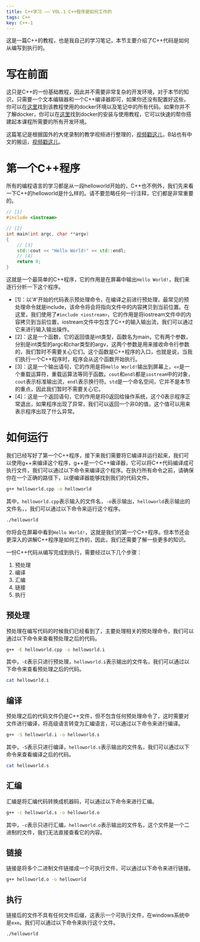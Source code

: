 ```yaml
---
title: C++学习 —— VOL.1 C++程序是如何工作的
tags: C++
key: C++-1
---
```


这是一篇C++的教程，也是我自己的学习笔记，本节主要介绍了C++代码是如何从编写到执行的。<!--more-->

# 写在前面

这只是C++的一份基础教程，因此并不需要非常复杂的开发环境，对于本节的知识，只需要一个文本编辑器和一个C++编译器即可，如果你还没有配置好这些，你可以在[这里](https://github.com/TypeFloat/Learning-CPP)找到该教程使用的docker环境以及笔记中的所有代码。如果你并不了解docker，你可以在[这里](https://blog.typefloat.cn/2023/05/02/env-docker.html)找到docker的安装与使用教程，它可以快速的帮你搭建起本课程所需要的所有开发环境。

这篇笔记是根据国外的大佬录制的教学视频进行整理的，[视频戳这儿](https://www.youtube.com/watch?v=18c3MTX0PK0&list=PLlrATfBNZ98dudnM48yfGUldqGD0S4FFb)，B站也有中文的搬运，[视频戳这儿](https://www.bilibili.com/video/BV1N24y1B7nQ?p=2&vd_source=0307132b97183cff4ff2138cf704f827)。

# 第一个C++程序

所有的编程语言的学习都是从一段helloworld开始的，C++也不例外，我们先来看一下C++的helloworld是什么样的。请不要忽略任何一行注释，它们都是非常重要的。

```cpp
// [1]
#include <iostream>

// [2]
int main(int argc, char **argv)
{
    // [3]
    std::cout << "Hello World!" << std::endl;
    // [4]
    return 0;
}
```

这就是一个最简单的C++程序，它的作用是在屏幕中输出`Hello World!`，我们来逐行分析一下这个程序。
- [1]：以'#'开始的代码表示预处理命令，在编译之前进行预处理，最常见的预处理命令就是include，该命令将会将指向文件中的内容拷贝到当前位置。在这里，我们使用了`#include <iostream>`，它的作用是将iostream文件中的内容拷贝到当前位置，iostream文件中包含了C++的输入输出流，我们可以通过它来进行输入输出操作。
- [2]：这是一个函数，它的返回值是int类型，函数名为main，它有两个参数，分别是int类型的argc和char类型的argv，这两个参数是用来接收命令行参数的，我们暂时不需要关心它们。这个函数是C++程序的入口，也就是说，当我们执行一个C++程序时，程序会从这个函数开始执行。
- [3]：这是一个输出语句，它的作用是将`Hello World!`输出到屏幕上，`<<`是一个重载运算符，重载运算法等同于函数。`cout`和`endl`都是`iostream`中的对象，`cout`表示标准输出流，`endl`表示换行符。`std`是一个命名空间，它并不是本节的重点，因此我们暂时不需要关心它。
- [4]：这是一个返回语句，它的作用是将0返回给操作系统，这个0表示程序正常退出，如果程序出现了异常，我们可以返回一个非0的值，这个值可以用来表示程序出现了什么异常。

# 如何运行

我们已经写好了第一个C++程序，接下来我们需要将它编译并运行起来，我们可以使用g++来编译这个程序，g++是一个C++编译器，它可以将C++代码编译成可执行文件，我们可以通过以下命令来编译这个程序。在执行所有命令之前，请确保你在一个正确的路径下，以便编译器能够找到我们的代码文件。

```bash
g++ helloworld.cpp -o helloworld 
```

其中，`helloworld.cpp`表示输入的文件名，`-o`表示输出，`helloworld`表示输出的文件名，，我们可以通过以下命令来运行这个程序。

```bash
./helloworld
```

你将会在屏幕中看到`Hello World!`，这就是我们的第一个C++程序。但本节还会更深入的讲解C++程序是如何工作的，因此，我们还需要了解一些更多的知识。

一份C++代码从编写完成到执行，需要经过以下几个步骤：
1. 预处理
2. 编译
3. 汇编
4. 链接
5. 执行

## 预处理

预处理在编写代码的时候我们已经看到了，主要处理相关的预处理命令，我们可以通过以下命令来查看预处理之后的代码。

```bash
g++ -E helloworld.cpp -o helloworld.i
```

其中，`-E`表示只进行预处理，`helloworld.i`表示输出的文件名，我们可以通过以下命令来查看预处理之后的代码。

```bash
cat helloworld.i
```

## 编译

预处理之后的代码文件仍是C++文件，但不包含任何预处理命令了，这时需要对文件进行编译，将高级语言转变为汇编语言，可以通过以下命令来进行编译。

```bash
g++ -S helloworld.i -o helloworld.s
```

其中，`-S`表示只进行编译，`helloworld.s`表示输出的文件名，我们可以通过以下命令来查看编译之后的代码。

```bash
cat helloworld.s
```

## 汇编

汇编是将汇编代码转换成机器码，可以通过以下命令来进行汇编。

```bash
g++ -c helloworld.s -o helloworld.o
```

其中，`-c`表示只进行汇编，`helloworld.o`表示输出的文件名，这个文件是一个二进制的文件，我们无法直接查看它的内容。

## 链接

链接是将多个二进制文件链接成一个可执行文件，可以通过以下命令来进行链接。

```bash
g++ helloworld.o -o helloworld
```

## 执行

链接后的文件不具有任何文件后缀，这表示一个可执行文件，在windows系统中是`exe`。我们可以通过以下命令来执行这个文件。

```bash
./helloworld
```
